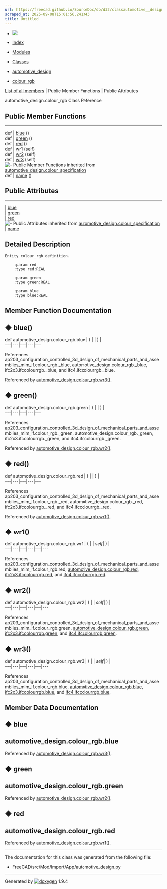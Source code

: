 ```yaml
---
url: https://freecad.github.io/SourceDoc/db/d32/classautomotive__design_1_1colour__rgb.html
scraped_at: 2025-09-08T15:01:56.241343
title: Untitled
---
```


  * [ ![](https://www.freecad.org/svg/logo-freecad.svg) ](https://freecadweb.org "FreeCAD")
  * [Index](../../index.html "Index")
  * [Modules](../../modules.html "Modules list")
  * [Classes](../../annotated.html "Annotated list")

  * [automotive_design](../../d4/ddf/namespaceautomotive__design.html)
  * [colour_rgb](../../db/d32/classautomotive__design_1_1colour__rgb.html)

[List of all members](../../df/d83/classautomotive__design_1_1colour__rgb-members.html) | Public Member Functions | Public Attributes

automotive_design.colour_rgb Class Reference

##  Public Member Functions  
  
---  
def | [blue](../../db/d32/classautomotive__design_1_1colour__rgb.html#af0ff18f0a2564712789bf55f274539db) ()  
def | [green](../../db/d32/classautomotive__design_1_1colour__rgb.html#ac2749dc8b7eb64fb8d54546005b24a7d) ()  
def | [red](../../db/d32/classautomotive__design_1_1colour__rgb.html#ad7b3c0c427d88bbbd708ff3896bc00c0) ()  
def | [wr1](../../db/d32/classautomotive__design_1_1colour__rgb.html#a6e42bbb56c270db8bdc4c1fd6a8dec9a) (self)  
def | [wr2](../../db/d32/classautomotive__design_1_1colour__rgb.html#a8987d6d64993c76e2b09b95f3cf14631) (self)  
def | [wr3](../../db/d32/classautomotive__design_1_1colour__rgb.html#a98bbfeb702200cb35f09892897075b39) (self)  
![-](../../closed.png) Public Member Functions inherited from
[automotive_design.colour_specification](../../de/d69/classautomotive__design_1_1colour__specification.html)  
def | [name](../../de/d69/classautomotive__design_1_1colour__specification.html#a94b9eaddf972f65bddfbefe9ff964c94) ()  
  
##  Public Attributes  
  
---  
|
[blue](../../db/d32/classautomotive__design_1_1colour__rgb.html#ae30fd112974a2bb202aba02afe74333b)  
|
[green](../../db/d32/classautomotive__design_1_1colour__rgb.html#a080530efdd279fc455de236dc7f1b6ac)  
|
[red](../../db/d32/classautomotive__design_1_1colour__rgb.html#a080db8d30d0c2758355f3e7f0cf0a11c)  
![-](../../closed.png) Public Attributes inherited from
[automotive_design.colour_specification](../../de/d69/classautomotive__design_1_1colour__specification.html)  
|
[name](../../de/d69/classautomotive__design_1_1colour__specification.html#a62a5b13799900a26fd4955aac1fb0583)  
  
## Detailed Description

    
    
    Entity colour_rgb definition.
    
        :param red
        :type red:REAL
    
        :param green
        :type green:REAL
    
        :param blue
        :type blue:REAL

## Member Function Documentation

## ◆ blue()

def automotive_design.colour_rgb.blue  | ( | | ) |   
---|---|---|---|---  
  
References
ap203_configuration_controlled_3d_design_of_mechanical_parts_and_assemblies_mim_lf.colour_rgb._blue,
automotive_design.colour_rgb._blue, ifc2x3.ifccolourrgb._blue, and
ifc4.ifccolourrgb._blue.

Referenced by
[automotive_design.colour_rgb.wr3()](../../db/d32/classautomotive__design_1_1colour__rgb.html#a98bbfeb702200cb35f09892897075b39).

## ◆ green()

def automotive_design.colour_rgb.green  | ( | | ) |   
---|---|---|---|---  
  
References
ap203_configuration_controlled_3d_design_of_mechanical_parts_and_assemblies_mim_lf.colour_rgb._green,
automotive_design.colour_rgb._green, ifc2x3.ifccolourrgb._green, and
ifc4.ifccolourrgb._green.

Referenced by
[automotive_design.colour_rgb.wr2()](../../db/d32/classautomotive__design_1_1colour__rgb.html#a8987d6d64993c76e2b09b95f3cf14631).

## ◆ red()

def automotive_design.colour_rgb.red  | ( | | ) |   
---|---|---|---|---  
  
References
ap203_configuration_controlled_3d_design_of_mechanical_parts_and_assemblies_mim_lf.colour_rgb._red,
automotive_design.colour_rgb._red, ifc2x3.ifccolourrgb._red, and
ifc4.ifccolourrgb._red.

Referenced by
[automotive_design.colour_rgb.wr1()](../../db/d32/classautomotive__design_1_1colour__rgb.html#a6e42bbb56c270db8bdc4c1fd6a8dec9a).

## ◆ wr1()

def automotive_design.colour_rgb.wr1  | ( |  | _self_| ) |   
---|---|---|---|---|---  
  
References
ap203_configuration_controlled_3d_design_of_mechanical_parts_and_assemblies_mim_lf.colour_rgb.red,
[automotive_design.colour_rgb.red](../../db/d32/classautomotive__design_1_1colour__rgb.html#a080db8d30d0c2758355f3e7f0cf0a11c),
[ifc2x3.ifccolourrgb.red](../../d7/df5/classifc2x3_1_1ifccolourrgb.html#a7de00e4a487dd4a720bc5ad6352bd7c8),
and
[ifc4.ifccolourrgb.red](../../d7/dce/classifc4_1_1ifccolourrgb.html#ae54bb53d2fd6828b706803489845c3ab).

## ◆ wr2()

def automotive_design.colour_rgb.wr2  | ( |  | _self_| ) |   
---|---|---|---|---|---  
  
References
ap203_configuration_controlled_3d_design_of_mechanical_parts_and_assemblies_mim_lf.colour_rgb.green,
[automotive_design.colour_rgb.green](../../db/d32/classautomotive__design_1_1colour__rgb.html#a080530efdd279fc455de236dc7f1b6ac),
[ifc2x3.ifccolourrgb.green](../../d7/df5/classifc2x3_1_1ifccolourrgb.html#a200cfa4901c6876bc3f05b6ae357fb47),
and
[ifc4.ifccolourrgb.green](../../d7/dce/classifc4_1_1ifccolourrgb.html#a0d13261b62814587fc2f339b4b07c201).

## ◆ wr3()

def automotive_design.colour_rgb.wr3  | ( |  | _self_| ) |   
---|---|---|---|---|---  
  
References
ap203_configuration_controlled_3d_design_of_mechanical_parts_and_assemblies_mim_lf.colour_rgb.blue,
[automotive_design.colour_rgb.blue](../../db/d32/classautomotive__design_1_1colour__rgb.html#ae30fd112974a2bb202aba02afe74333b),
[ifc2x3.ifccolourrgb.blue](../../d7/df5/classifc2x3_1_1ifccolourrgb.html#aaa01efe326ac0a73b133b04211f312b1),
and
[ifc4.ifccolourrgb.blue](../../d7/dce/classifc4_1_1ifccolourrgb.html#a69f6b2ab064db9b10f17a8c05a7a1eac).

## Member Data Documentation

## ◆ blue

automotive_design.colour_rgb.blue  
---  
  
Referenced by
[automotive_design.colour_rgb.wr3()](../../db/d32/classautomotive__design_1_1colour__rgb.html#a98bbfeb702200cb35f09892897075b39).

## ◆ green

automotive_design.colour_rgb.green  
---  
  
Referenced by
[automotive_design.colour_rgb.wr2()](../../db/d32/classautomotive__design_1_1colour__rgb.html#a8987d6d64993c76e2b09b95f3cf14631).

## ◆ red

automotive_design.colour_rgb.red  
---  
  
Referenced by
[automotive_design.colour_rgb.wr1()](../../db/d32/classautomotive__design_1_1colour__rgb.html#a6e42bbb56c270db8bdc4c1fd6a8dec9a).

* * *

The documentation for this class was generated from the following file:

  * FreeCAD/src/Mod/Import/App/automotive_design.py

* * *

Generated by
[![doxygen](../../doxygen.svg)](https://www.doxygen.org/index.html) 1.9.4

